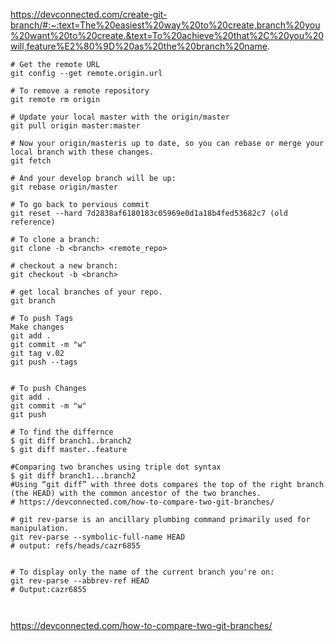 https://devconnected.com/create-git-branch/#:~:text=The%20easiest%20way%20to%20create,branch%20you%20want%20to%20create.&text=To%20achieve%20that%2C%20you%20will,feature%E2%80%9D%20as%20the%20branch%20name.

```t
# Get the remote URL                          
git config --get remote.origin.url

# To remove a remote repository                   
git remote rm origin

# Update your local master with the origin/master
git pull origin master:master

# Now your origin/masteris up to date, so you can rebase or merge your local branch with these changes.
git fetch

# And your develop branch will be up:          
git rebase origin/master

# To go back to pervious commit                 
git reset --hard 7d2838af6180183c05969e0d1a18b4fed53682c7 (old reference)

# To clone a branch:                         
git clone -b <branch> <remote_repo>

# checkout a new branch:                       
git checkout -b <branch>

# get local branches of your repo.                
git branch

# To push Tags
Make changes
git add .
git commit -m "w"
git tag v.02 
git push --tags


# To push Changes
git add .
git commit -m "w"
git push

# To find the differnce 
$ git diff branch1..branch2
$ git diff master..feature

#Comparing two branches using triple dot syntax
$ git diff branch1...branch2
#Using “git diff” with three dots compares the top of the right branch (the HEAD) with the common ancestor of the two branches.
# https://devconnected.com/how-to-compare-two-git-branches/

# git rev-parse is an ancillary plumbing command primarily used for manipulation.
git rev-parse --symbolic-full-name HEAD
# output: refs/heads/cazr6855


# To display only the name of the current branch you're on:
git rev-parse --abbrev-ref HEAD
# Output:cazr6855



``` 
https://devconnected.com/how-to-compare-two-git-branches/
